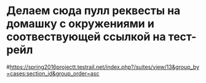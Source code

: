 # Делаем сюда пулл реквесты на домашку с окружениями и соотвествующей ссылкой на тест-рейл


#https://spring2016projectt.testrail.net/index.php?/suites/view/13&group_by=cases:section_id&group_order=asc
